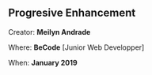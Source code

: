 ## Progresive Enhancement

Creator: **Meilyn Andrade**

Where: **BeCode** [Junior Web Developper]

When: **January 2019** 